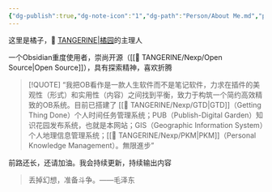 ```yaml
---
{"dg-publish":true,"dg-note-icon":"1","dg-path":"Person/About Me.md","permalink":"/Person/About Me/","dgPassFrontmatter":true,"noteIcon":"1","created":"2024-10-26T12:59:22.872+08:00","updated":"2024-10-31T15:27:01.997+08:00"}
---
```


这里是橘子，🍊 [TANGERINE|橘园](https://ccdg.netlify.app/)的主理人

一个Obsidian重度使用者，崇尚开源（[[🍊 TANGERINE/Nexp/Open Source\|Open Source]]），具有探索精神，喜欢折腾

> [!QUOTE]
> “我把OB看作是一款人生软件而不是笔记软件，力求在插件的美观性（形式）和实用性（内容）之间找到平衡，致力于构筑一个简约高效精致的OB系统。目前已搭建了 [[🍊 TANGERINE/Nexp/GTD\|GTD]]（Getting Thing Done）个人时间任务管理系统；PUB（Publish-Digital Garden）知识花园发布系统，也就是本网站；GIS（Geographic Information System）个人地理信息管理系统；[[🍊 TANGERINE/Nexp/PKM\|PKM]]（Personal Knowledge Management）。無限進步”

前路还长，还请加油。我会持续更新，持续输出内容

>丢掉幻想，准备斗争。——毛泽东